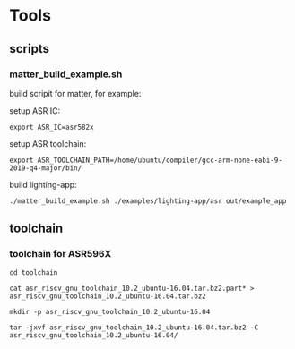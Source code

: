 # Tools

## scripts

### matter_build_example.sh
build scripit for matter, for example:

setup ASR IC:
```
export ASR_IC=asr582x
```
setup ASR toolchain:
```
export ASR_TOOLCHAIN_PATH=/home/ubuntu/compiler/gcc-arm-none-eabi-9-2019-q4-major/bin/
```
build lighting-app:
```
./matter_build_example.sh ./examples/lighting-app/asr out/example_app
```

## toolchain

### toolchain for ASR596X
```
cd toolchain
```
```
cat asr_riscv_gnu_toolchain_10.2_ubuntu-16.04.tar.bz2.part* > asr_riscv_gnu_toolchain_10.2_ubuntu-16.04.tar.bz2
```
```
mkdir -p asr_riscv_gnu_toolchain_10.2_ubuntu-16.04
```
```
tar -jxvf asr_riscv_gnu_toolchain_10.2_ubuntu-16.04.tar.bz2 -C asr_riscv_gnu_toolchain_10.2_ubuntu-16.04/
```
